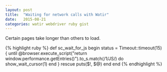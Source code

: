 ```yaml
---
layout: post
title:  "Waiting for network calls with Watir"
date:   2015-08-21
categories: watir webdriver ruby gist
---
```


Certain pages take longer than others to load. 





{% highlight ruby %}
def sc_wait_for_js
  begin
    status = Timeout::timeout(15) {
      until @browser.execute_script("return window.performance.getEntries()").to_s.match(/1\/JS/) do
        show_wait_cursor(1)
      end
  }
      rescue
        puts($!, $@)
      end
end
{% endhighlight %}
